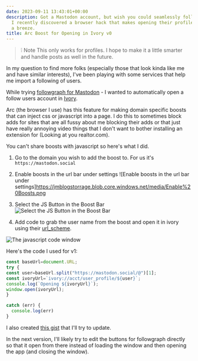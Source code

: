 ```yaml
---
date: 2023-09-11 13:43:01+00:00
description: Got a Mastodon account, but wish you could seamlessly follow new users?
  I recently discovered a browser hack that makes opening their profiles in Ivory
  a breeze.
title: Arc Boost for Opening in Ivory v0
---
```


> ❕ Note
> This only works for profiles. I hope to make it a little smarter and handle posts as well in the future.

In my question to find more folks (especially those that look kinda like me and have similar interests), I've been playing with some services that help me import a following of users.

While trying [followgraph for Mastodon](https://followgraph.vercel.app) - I wanted to automatically open a follow users account in [Ivory](https://apps.apple.com/us/app/ivory-for-mastodon-by-tapbots/id6444602274).

Arc (the browser I use) has this feature for making domain specific boosts that can inject css or javascript into a page. I do this to sometimes block adds for sites that are all fussy about me blocking their adds or that just have really annoying video things that I don't want to bother installing an extension for (Looking at you realtor.com).

You can't share boosts with javascript so here's what I did.

1. Go to the domain you wish to add the boost to. For us it's `https://mastodon.social`

2. Enable boosts in the url bar under settings
![Enable boosts in the url bar under settings]https://jmblogstorrage.blob.core.windows.net/media/Enable%20Boosts.png

3. Select the JS Button in the Boost Bar
![Select the JS Button in the Boost Bar](https://jmblogstorrage.blob.core.windows.net/media/boosts%20window.png)

4. Add code to grab the user name from the boost and open it in ivory using their [url_scheme](https://tapbots.com/support/ivory/tips/urlschemes).

![The javascript code window](https://jmblogstorrage.blob.core.windows.net/media/boosts-js-tab.png)

Here's the code I used for v1:

```js
const baseUrl=document.URL;
try {
const user=baseUrl.split("https://mastodon.social/@")[1];
const ivoryUrl=`ivory://acct/user_profile/${user}`;
console.log(`Opening ${ivoryUrl}`);
window.open(ivoryUrl);
}

catch (err) {
  console.log(err)
}
```

I also created [this gist](https://gist.github.com/kjaymiller/c356c81749b98d433b4b117737a8a4a5) that I'll try to update.

In the next version, I'll likely try to edit the buttons for followgraph directly so that it open from there instead of loading the window and then opening the app (and closing the window).
